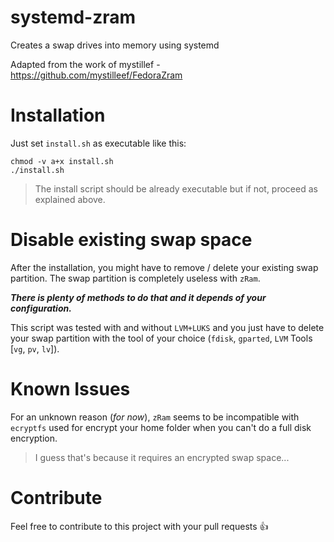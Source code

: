 # systemd-zram

Creates a swap drives into memory using systemd

Adapted from the work of mystillef - https://github.com/mystilleef/FedoraZram

# Installation

Just set `install.sh` as executable like this:

```shell
chmod -v a+x install.sh
./install.sh
```

> The install script should be already executable but if not, proceed as explained above.

# Disable existing swap space

After the installation, you might have to remove / delete your existing swap partition. The swap partition is completely useless with `zRam`.

__*There is plenty of methods to do that and it depends of your configuration.*__

This script was tested with and without `LVM+LUKS` and you just have to delete your swap partition with the tool of your choice (`fdisk`, `gparted`, `LVM` Tools [`vg`, `pv`, `lv`]).

# Known Issues

For an unknown reason (*for now*), `zRam` seems to be incompatible with `ecryptfs` used for encrypt your home folder when you can't do a full disk encryption.

> I guess that's because it requires an encrypted swap space...

# Contribute

Feel free to contribute to this project with your pull requests :+1:
